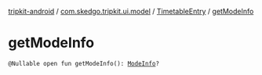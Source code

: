 [tripkit-android](../../index.md) / [com.skedgo.tripkit.ui.model](../index.md) / [TimetableEntry](index.md) / [getModeInfo](./get-mode-info.md)

# getModeInfo

`@Nullable open fun getModeInfo(): `[`ModeInfo`](../../com.skedgo.tripkit.routing/-mode-info/index.md)`?`
